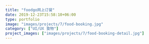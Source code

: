 ```yaml
---
title: "foodgo网上订餐"
date: 2019-12-23T15:58:10+06:00
type: portfolio
image: "images/projects/7/food-booking.jpg"
category: ["UI/UX 食物"]
project_images: ["images/projects/7/food-booking-detail.jpg"]
---
```

